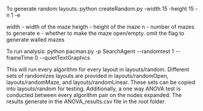 To generate random layouts:
python createRandom.py -width 15 -height 15 -n 1 -e

width - width of the maze
heigth - height of the maze
n - number of mazes to generate
e - whether to make the maze open/empty. omit the flag to generate walled mazes

To run analysis:
python pacman.py -p SearchAgent --randomtest 1 --frameTime 0 --quietTextGraphics

This will run every algorithm for every layout in layouts/random. Different sets of randomizes layouts are provided in layouts/randomOpen, layouts/randomMaze, and layouts/randomLinear. These sets can be copied into layouts/random for testing. Additionally, a one way ANOVA test is conducted between every algorithm pair on the nodes expanded. The results generate in the ANOVA_results.csv file in the root folder.